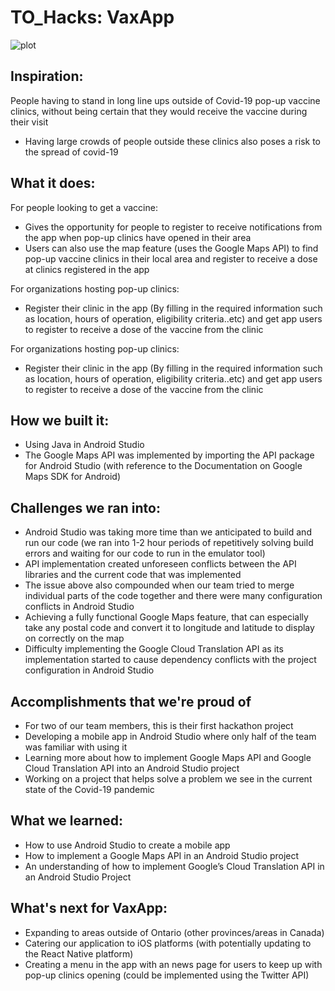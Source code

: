 # TO_Hacks: VaxApp
![plot](VatsalShreekant/TO_Hacks/app_demo.png)

## Inspiration:
People having to stand in long line ups outside of Covid-19 pop-up vaccine clinics, without being certain that they would receive the vaccine during their visit
- Having large crowds of people outside these clinics also poses a risk to the spread of covid-19

## What it does:
For people looking to get a vaccine:
- Gives the opportunity for people to register to receive notifications from the app when pop-up clinics have opened in their area
- Users can also use the map feature (uses the Google Maps API) to find pop-up vaccine clinics in their local area and register to receive a dose at clinics registered in the app

For organizations hosting pop-up clinics:
- Register their clinic in the app (By filling in the required information such as location, hours of operation, eligibility criteria..etc) and get app users to register to receive a dose of the vaccine from the clinic

For organizations hosting pop-up clinics:
- Register their clinic in the app (By filling in the required information such as location, hours of operation, eligibility criteria..etc) and get app users to register to receive a dose of the vaccine from the clinic

## How we built it:
- Using Java in Android Studio
- The Google Maps API was implemented by importing the API package for Android Studio (with reference to the Documentation on Google Maps SDK for Android)

## Challenges we ran into:
- Android Studio was taking more time than we anticipated to build and run our code (we ran into 1-2 hour periods of repetitively solving build errors and waiting for our code to run in the emulator tool)
- API implementation created unforeseen conflicts between the API libraries and the current code that was implemented 
- The issue above also compounded when our team tried to merge individual parts of the code together and there were many configuration conflicts in Android Studio
- Achieving a fully functional Google Maps feature, that can especially take any postal code and convert it to longitude and latitude to display on correctly on the map 
- Difficulty implementing the Google Cloud Translation API as its implementation started to cause dependency conflicts with the project configuration in Android Studio

## Accomplishments that we're proud of
- For two of our team members, this is their first hackathon project
- Developing a mobile app in Android Studio where only half of the team was familiar with using it
- Learning more about how to implement Google Maps API and Google Cloud Translation API into an Android Studio project
- Working on a project that helps solve a problem we see in the current state of the Covid-19 pandemic

## What we learned:
- How to use Android Studio to create a mobile app
- How to implement a Google Maps API in an Android Studio project
- An understanding of how to implement Google’s Cloud Translation API in an Android Studio Project

## What's next for VaxApp:
- Expanding to areas outside of Ontario (other provinces/areas in Canada)
- Catering our application to iOS platforms (with potentially updating to the React Native platform)
- Creating a menu in the app with an news page for users to keep up with pop-up clinics opening (could be implemented using the Twitter API)
